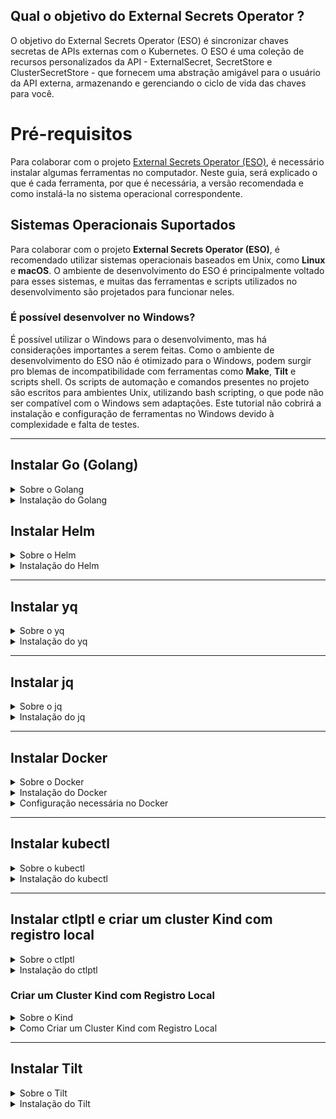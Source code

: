 ## Qual o objetivo do External Secrets Operator ?

O objetivo do External Secrets Operator (ESO) é sincronizar chaves secretas de APIs externas com o Kubernetes. O ESO é uma coleção de recursos personalizados da API - ExternalSecret, SecretStore e ClusterSecretStore - que fornecem uma abstração amigável para o usuário da API externa, armazenando e gerenciando o ciclo de vida das chaves para você.

# Pré-requisitos

Para colaborar com o projeto [External Secrets Operator (ESO)](https://external-secrets.io/latest/), é necessário instalar algumas ferramentas no computador. Neste guia, será explicado o que é cada ferramenta, por que é necessária, a versão recomendada e como instalá-la no sistema operacional correspondente.

## Sistemas Operacionais Suportados

Para colaborar com o projeto **External Secrets Operator (ESO)**, é recomendado utilizar sistemas operacionais baseados em Unix, como **Linux** e **macOS**. O ambiente de desenvolvimento do ESO é principalmente voltado para esses sistemas, e muitas das ferramentas e scripts utilizados no desenvolvimento são projetados para funcionar neles.

### É possível desenvolver no Windows?

É possível utilizar o Windows para o desenvolvimento, mas há considerações importantes a serem feitas. Como o ambiente de desenvolvimento do ESO não é otimizado para o Windows, podem surgir pro   blemas de incompatibilidade com ferramentas como **Make**, **Tilt** e scripts shell. Os scripts de automação e comandos presentes no projeto são escritos para ambientes Unix, utilizando bash scripting, o que pode não ser compatível com o Windows sem adaptações. Este tutorial não cobrirá a instalação e configuração de ferramentas no Windows devido à complexidade e falta de testes.

---

## Instalar Go (Golang)

<details>
  <summary>Sobre o Golang</summary>
  <h3> O que é Go?</h3>
  <p> Go, também conhecido como Golang, é uma linguagem de programação criada pelo Google. É conhecida por ser eficiente, fácil de aprender e excelente para desenvolver aplicativos rápidos e escaláveis.</p>
  <h3> Por que é necessário Go?</h3>
  <p> No projeto <strong>External Secrets Operator</strong>, Go é utilizado para desenvolver partes fundamentais do código. É necessário para compilar, executar e contribuir com o código-fonte do projeto.</p>
</details>

<details>
  <summary>Instalação do Golang</summary>
  <h3> Versão Necessária</h3>
  <p><strong>Versão mínima:</strong> Go 1.20 ou superior.</p>
  <p><strong>Versão recomendada:</strong> Go 1.23.3</p>
  <blockquote> Durante o desenvolvimento deste guia, a versão mais recente do Go é a <strong>1.23.3</strong>, a qual funcionou perfeitamente com o projeto <strong>External Secrets Operator</strong>. Versões anteriores apresentaram falhas nos testes da aplicação. Antes de testar o projeto, verifique sua versão do Go.</blockquote>

  <h3> Como Instalar Go</h3>

  <details>
    <summary>Instalação no Linux</summary>
    <h3>1. Baixar o arquivo de instalação do Go:</h3>
    <p>Acesse o site oficial ou use o comando abaixo:</p>
    <pre><code>wget https://golang.org/dl/go1.23.3.linux-amd64.tar.gz</pre></code>
    <h3>2. Remover instalações anteriores do Go:</h3>
    <pre><code>sudo rm -rf /usr/local/go</pre></code>
    <h3>3. Extrair o novo arquivo do Go para `/usr/local`:</h3>
    <pre><code>sudo tar -C /usr/local -xzf go1.23.3.linux-amd64.tar.gz</pre></code>
    <h3>4. Atualizar o PATH adicionando `/usr/local/go/bin`:</h3>
    <p>Edite o arquivo `~/.profile` ou `/etc/profile` e adicione:</p>
    <pre><code>export PATH=$PATH:/usr/local/go/bin</pre></code>
    <p>Ou execute diretamente no terminal para a sessão atual:</p>
    <pre><code>export PATH=$PATH:/usr/local/go/bin</pre></code>
    <h3>5. Aplicar as alterações do PATH imediatamente:</h3>
    <pre><code>source ~/.profile</pre></code>
    <h3>6. Verificar a instalação do Go e se está na versão suportada:</h3>
    <pre><code>go version</pre></code>
    <blockquote><strong>Nota:</strong> Para Debian/Ubuntu, é possível instalar o Go utilizando o Snap:
    <pre><code>sudo snap install --classic go</pre></code></blockquote>
  </details>

<details>
  <summary>Instalação no macOS</summary>
  <h3>1. Baixar o arquivo de instalação do Go:</h3>
  <a href="https://go.dev/dl/go1.23.3.darwin-arm64.pkg">Apple macOS (ARM64), macOS 11 ou superior</a>
  <a href="https://go.dev/dl/go1.23.3.darwin-amd64.pkg">Apple macOS (Intel), macOS 10.15 ou superior</a>
  <h3>2. Executar o arquivo baixado e seguir as instruções de instalação.</h3>
  <p>O pacote instala a distribuição do Go em `/usr/local/go`. O instalador deve adicionar o diretório `/usr/local/go/bin` à variável de ambiente `PATH`. Pode ser necessário reiniciar qualquer sessão aberta do Terminal para que a alteração entre em vigor.</p>
  <h3>3. Verificar a instalação do Go e se está na versão suportada:</h3>
  <pre><code>go version</pre></code>
</details>

<p>Quaisquer dúvidas ou problemas com a instalação do Go, consulte a <a href="https://go.dev/doc/install">documentação oficial</a>.</p>

</details>

## Instalar Helm

<details>
  <summary>Sobre o Helm</summary>
  <h3>O que é o Helm?</h3>
  <p>O Helm é um gerenciador de pacotes para Kubernetes, a plataforma que automatiza a implantação, escalonamento e gerenciamento de aplicativos em contêineres.</p>
  
  <h3>Por que é necessário o Helm?</h3>
  <p>No projeto <strong>External Secrets Operator</strong>, o Helm é utilizado para simplificar a instalação e gerenciamento de aplicações dentro do Kubernetes, automatizando processos complexos de configuração e implantação.</p>
</details>

<details>
  <summary>Instalação do Helm</summary>
  <h3>Versão Necessária</h3>
  <p><strong>Versão recomendada:</strong> Helm 3 (versão mais recente do Helm 3).</p>
  <h3>Como Instalar o Helm</h3>

  <details>
    <summary>Instalação no Linux</summary>
    <h3>1. Baixar o script de instalação:</h3>
    <pre><code>curl -fsSL -o get_helm.sh https://raw.githubusercontent.com/helm/helm/main/scripts/get-helm-3</code></pre>
    <h3>2. Tornar o script executável:</h3>
    <pre><code>chmod 700 get_helm.sh</code></pre>
    <h3>3. Executar o script de instalação:</h3>
    <pre><code>./get_helm.sh</code></pre>
    <h3>4. Verificar a instalação do Helm:</h3>
    <pre><code>helm version</code></pre>
  </details>

  <details>
    <summary>Instalação no macOS</summary>
    <h3>1. Usando o Homebrew:</h3>
    <pre><code>brew install helm</code></pre>
    <h3>2. Verificar a instalação do Helm:</h3>
    <pre><code>helm version</code></pre>
  </details>

  <p>Para outras opções de instalação e mais detalhes, consulte o <a href="https://helm.sh/docs/intro/install/">guia oficial de instalação do Helm</a>.</p>
</details>

---

## Instalar yq

<details>
  <summary>Sobre o yq</summary>
  <h3>O que é o yq?</h3>
  <p>O yq é uma ferramenta de linha de comando para ler, manipular e escrever arquivos YAML, amplamente utilizados para configurações.</p>
  
  <h3>Por que é necessário o yq?</h3>
  <p>No projeto <strong>External Secrets Operator</strong>, o yq é utilizado para automatizar a edição de arquivos de configuração YAML, facilitando ajustes e implementações.</p>
</details>

<details>
  <summary>Instalação do yq</summary>
  <h3>Versão Necessária</h3>
  <p><strong>Versão recomendada:</strong> yq v4.44.3 ou superior.</p>

  <h3>Como Instalar o yq</h3>

  <details>
    <summary>Instalação no Linux</summary>
    <h3>1. Baixar o binário do yq:</h3>
    <pre><code>wget https://github.com/mikefarah/yq/releases/download/v4.44.3/yq_linux_amd64.tar.gz</code></pre>
    <h3>2. Extrair o arquivo baixado:</h3>
    <pre><code>tar xvf yq_linux_amd64.tar.gz</code></pre>
    <h3>3. Mover o binário para <code>/usr/local/bin</code> e tornar executável:</h3>
    <pre><code>sudo mv yq_linux_amd64 /usr/local/bin/yq</code></pre>
    <pre><code>sudo chmod +x /usr/local/bin/yq</code></pre>
    <h3>4. Verificar a instalação do yq:</h3>
    <pre><code>yq --version</code></pre>
    <blockquote>
      <strong>Alternativa:</strong> Caso encontre problemas, instale via Snap:
      <pre><code>sudo snap install yq</code></pre>
    </blockquote>
  </details>

  <details>
    <summary>Instalação no macOS</summary>
    <h3>1. Usando o Homebrew:</h3>
    <pre><code>brew install yq</code></pre>
    <h3>2. Verificar a instalação do yq:</h3>
    <pre><code>yq --version</code></pre>
  </details>

  <p>Para outras opções de instalação e mais detalhes, consulte o <a href="https://github.com/mikefarah/yq">repositório oficial do yq</a>.</p>
</details>

---

## Instalar jq

<details>
  <summary>Sobre o jq</summary>
  <h3>O que é o jq?</h3>
  <p>O jq é uma ferramenta de linha de comando para processar e manipular dados em formato JSON.</p>
  
  <h3>Por que é necessário o jq?</h3>
  <p>No projeto <strong>External Secrets Operator</strong>, o jq é essencial para trabalhar com dados JSON, permitindo filtrar e transformar informações de forma eficiente.</p>
</details>

<details>
  <summary>Instalação do jq</summary>
  <h3>Versão Necessária</h3>
  <p><strong>Versão recomendada:</strong> jq 1.6 ou superior.</p>

  <h3>Como Instalar o jq</h3>

  <details>
    <summary>Instalação no Linux</summary>
    <h3>1. Para Debian/Ubuntu:</h3>
    <pre><code>sudo apt-get install jq</code></pre>
    <h3>2. Para Fedora:</h3>
    <pre><code>sudo dnf install jq</code></pre>
    <h3>3. Verificar a instalação do jq:</h3>
    <pre><code>jq --version</code></pre>
  </details>

  <details>
    <summary>Instalação no macOS</summary>
    <h3>1. Usando o Homebrew:</h3>
    <pre><code>brew install jq</code></pre>
    <h3>2. Verificar a instalação do jq:</h3>
    <pre><code>jq --version</code></pre>
  </details>

  <p>Para outras opções de instalação e mais detalhes, consulte o <a href="https://stedolan.github.io/jq/">site oficial do jq</a>.</p>
</details>


---

## Instalar Docker

<details>
  <summary>Sobre o Docker</summary>
  <h3>O que é o Docker?</h3>
  <p>O Docker é uma plataforma que permite criar, implantar e executar aplicativos em contêineres. Os contêineres permitem empacotar uma aplicação com todas as suas dependências em uma unidade padrão para desenvolvimento e implantação.</p>
  
  <h3>Por que é necessário o Docker?</h3>
  <p>No projeto <strong>External Secrets Operator</strong>, o Docker é usado para criar imagens de contêineres e executar serviços em ambientes isolados. É essencial para o desenvolvimento, teste e implantação da aplicação dentro de um ambiente Kubernetes.</p>
</details>

<details>
  <summary>Instalação do Docker</summary>
  <h3>Como Instalar o Docker</h3>

  <details>
    <summary>Instalação no Linux</summary>
    <h3>1. Atualizar os pacotes existentes:</h3>
    <pre><code>sudo apt-get update</code></pre>
    <h3>2. Instalar pacotes necessários:</h3>
    <code>sudo apt-get install \
                ca-certificates \
                curl \
                gnupg \
                lsb-release</code>
    <h3>3. Adicionar a chave GPG oficial do Docker:</h3>
    <pre><code>curl -fsSL https://download.docker.com/linux/ubuntu/gpg | sudo gpg --dearmor -o /usr/share/keyrings/docker-archive-keyring.gpg</code></pre>
    <h3>4. Adicionar o repositório do Docker:</h3>
    <pre><code>echo \
"deb [arch=$(dpkg --print-architecture) signed-by=/usr/share/keyrings/docker-archive-keyring.gpg] \
https://download.docker.com/linux/ubuntu \
$(lsb_release -cs) stable" | sudo tee /etc/apt/sources.list.d/docker.list > /dev/null
</code></pre>
    <h3>5. Instalar o Docker Engine:</h3>
    <pre><code>sudo apt-get update
sudo apt-get install docker-ce docker-ce-cli containerd.io</code></pre>
    <h3>6. Verificar a instalação do Docker:</h3>
    <pre><code>sudo docker run hello-world</code></pre>
  </details>

  <details>
    <summary>Instalação no macOS</summary>
    <h3>1. Baixar o Docker Desktop para macOS:</h3>
    <p>Acesse o site oficial e baixe o Docker Desktop:</p>
    <ul>
      <li><a href="https://desktop.docker.com/mac/stable/amd64/Docker.dmg">Docker Desktop para Mac com Intel Chip</a></li>
      <li><a href="https://desktop.docker.com/mac/stable/arm64/Docker.dmg">Docker Desktop para Mac com Apple Chip (M1)</a></li>
    </ul>
    <h3>2. Instalar o Docker Desktop:</h3>
    <ol>
      <li>Abra o arquivo <code>Docker.dmg</code>.</li>
      <li>Arraste o ícone do Docker para a pasta <code>Applications</code>.</li>
      <li>Inicie o Docker Desktop a partir da pasta <code>Applications</code>.</li>
    </ol>
    <h3>3. Verificar a instalação do Docker:</h3>
    <pre><code>docker --version</code></pre>
  </details>

  <p>Para outras opções de instalação e mais detalhes, consulte a <a href="https://docs.docker.com/get-docker/">documentação oficial do Docker</a>.</p>
</details>

<details>
  <summary>Configuração necessária no Docker</summary>
  <h3>Configurar Docker para Uso sem Root</h3>
  <p>Por padrão, o Docker requer privilégios de superusuário (root) para executar. Para facilitar o uso, é recomendado adicionar o usuário atual ao grupo <code>docker</code> para executar comandos sem <code>sudo</code>.</p>

  <details>
    <summary>Passos para configurar o Docker sem root no Linux</summary>
    <h3>1. Criar o grupo docker (se não existir):</h3>
    <pre><code>sudo groupadd docker</code></pre>
    <h3>2. Adicionar o usuário atual ao grupo docker:</h3>
    <pre><code>sudo usermod -aG docker $USER</code></pre>
    <h3>3. Aplicar as alterações de grupo sem fazer logout:</h3>
    <pre><code>newgrp docker</code></pre>
    <h3>4. Verificar se é possível executar o Docker sem sudo:</h3>
    <pre><code>docker run hello-world</code></pre>
    <p>Se o comando funcionar sem erros, a configuração foi bem-sucedida.</p>
  </details>
</details>

---

## Instalar kubectl

<details>
  <summary>Sobre o kubectl</summary>
  <h3>O que é o kubectl?</h3>
  <p>O <strong>kubectl</strong> é a ferramenta de linha de comando para gerenciar clusters Kubernetes. Permite executar comandos no cluster, gerenciar recursos e depurar aplicações.</p>
  <h3>Por que é necessário o kubectl?</h3>
  <p>No projeto <strong>External Secrets Operator</strong>, o kubectl é usado para interagir com o cluster Kubernetes local ou remoto, aplicar configurações e verificar o estado dos recursos implantados.</p>
</details>

<details>
  <summary>Instalação do kubectl</summary>
  <h3>Versão Necessária</h3>
  <p><strong>Versão compatível com a versão do Kubernetes instalada (geralmente a versão estável mais recente).</strong></p>
  <h3>Como Instalar o kubectl</h3>
  <details>
    <summary>Instalação no Linux</summary>
    <h3>1. Baixar a versão mais recente do kubectl:</h3>
    <pre><code>curl -LO "https://dl.k8s.io/release/$(curl -L -s https://dl.k8s.io/release/stable.txt)/bin/linux/amd64/kubectl"</code></pre>
    <h3>2. Tornar o binário executável:</h3>
    <pre><code>chmod +x kubectl</code></pre>
    <h3>3. Mover o binário para o PATH:</h3>
    <pre><code>sudo mv kubectl /usr/local/bin/</code></pre>
    <h3>4. Verificar a instalação do kubectl:</h3>
    <pre><code>kubectl version --client</code></pre>
  </details>

  <details>
    <summary>Instalação no macOS</summary>
    <h3>1. Usando o Homebrew:</h3>
    <pre><code>brew install kubectl</code></pre>
    <h3>2. Verificar a instalação do kubectl:</h3>
    <pre><code>kubectl version --client</code></pre>
  </details>

  <p>Para outras opções de instalação e mais detalhes, consulte a <a href="https://kubernetes.io/docs/tasks/tools/">documentação oficial do kubectl</a>.</p>
</details>

---

## Instalar ctlptl e criar um cluster Kind com registro local

<details>
  <summary>Sobre o ctlptl</summary>
  <h3>O que é o ctlptl?</h3>
  <p>O <strong>ctlptl</strong> (Control Plane Tool) é uma ferramenta para gerenciar clusters locais de desenvolvimento Kubernetes. Ele facilita a criação e gerenciamento de clusters como o <strong>Kind</strong> (Kubernetes in Docker) e a configuração de registros locais de contêiner.</p>
  <h3>Por que é necessário o ctlptl?</h3>
  <p>No projeto <strong>External Secrets Operator</strong>, o ctlptl é usado para criar e gerenciar um cluster Kubernetes local usando o Kind, além de configurar um registro local de contêiner para armazenar imagens Docker durante o desenvolvimento.</p>
</details>

<details>
  <summary>Instalação do ctlptl</summary>
  <h3>Versão Necessária</h3>
  <p><strong>Versão mais recente disponível do ctlptl.</strong></p>

  <h3>Como Instalar o ctlptl</h3>

 <details>
  <summary>Instalação no Linux</summary>
  <h3>1. Instalar o ctlptl:</h3>
  <p>Use o comando abaixo para instalar a versão <code>0.8.36</code> do ctlptl diretamente em <code>/usr/local/bin</code>. Substitua <code>0.8.36</code> por outra versão, se necessário.</p>
  <pre><code>
CTLPTL_VERSION="0.8.36"
curl -fsSL https://github.com/tilt-dev/ctlptl/releases/download/v$CTLPTL_VERSION/ctlptl.$CTLPTL_VERSION.linux.x86_64.tar.gz | sudo tar -xzv -C /usr/local/bin ctlptl
  </code></pre>
  
  <h3>2. Verificar a instalação do ctlptl:</h3>
  <pre><code>
ctlptl version
  </code></pre>
</details>

<details>
  <summary>Instalação via Go</summary>
  <h3>1. Certifique-se de que o Go está instalado:</h3>
  <p>Se o Go não estiver instalado, siga as instruções no <a href="https://go.dev/doc/install">site oficial do Go</a>.</p>
  
  <h3>2. Instale o ctlptl via Go:</h3>
  <pre><code>
go install github.com/tilt-dev/ctlptl/cmd/ctlptl@latest
  </code></pre>

  <h3>3. Adicione o diretório <code>$GOPATH/bin</code> ao PATH (se necessário):</h3>
  <pre><code>
export PATH=$PATH:$(go env GOPATH)/bin
  </code></pre>
  
  <h3>4. Verifique a instalação do ctlptl:</h3>
  <pre><code>
ctlptl version
  </code></pre>
</details>

  <details>
    <summary>Instalação no macOS</summary>
    <h3>1. Usando o Homebrew:</h3>
    <pre><code>brew install tilt-dev/tap/ctlptl</code></pre>
    <h3>2. Verificar a instalação do ctlptl:</h3>
    <pre><code>ctlptl version</code></pre>
  </details>
</details>

<h3>Criar um Cluster Kind com Registro Local</h3>

<details>
  <summary>Sobre o Kind</summary>
  <p>O <strong>Kind</strong> (Kubernetes in Docker) é uma ferramenta para executar clusters Kubernetes locais usando contêineres Docker como nós do cluster.</p>
</details>

<details>
  <summary>Como Criar um Cluster Kind com Registro Local</summary>
  <h3>1. Criar um registro local de contêiner:</h3>
  <pre><code>docker run -d --restart=always -p "5000:5000" --name kind-registry registry:2</code></pre>
  <h3>2. Criar um cluster Kind usando o ctlptl e conectá-lo ao registro local:</h3>
  <pre><code>ctlptl create cluster kind --registry=kind-registry</code></pre>
  <p>Isso criará um cluster Kind configurado para usar o registro local em <code>localhost:5000</code>.</p>
  <h3>3. Verificar se o cluster está funcionando:</h3>
  <pre><code>kubectl cluster-info --context kind-kind</code></pre>
  <h3>4. Listar os clusters gerenciados pelo ctlptl:</h3>
  <pre><code>ctlptl get clusters</code></pre>
</details>

---

## Instalar Tilt

<details>
  <summary>Sobre o Tilt</summary>
  <h3>O que é o Tilt?</h3>
  <p>O Tilt é uma ferramenta que agiliza o desenvolvimento em ambientes Kubernetes. Automatiza a construção, implantação e monitoramento do código, permitindo um ciclo de desenvolvimento mais rápido.</p>
  <h3>Por que é necessário o Tilt?</h3>
  <p>No projeto <strong>External Secrets Operator</strong>, o Tilt é utilizado para desenvolver e testar alterações no código de forma eficiente, refletindo mudanças quase instantaneamente no ambiente Kubernetes local.</p>
</details>

<details>
  <summary>Instalação do Tilt</summary>
  <h3>Versão Necessária</h3>
  <ul>
    <li><strong>Pré-requisitos:</strong> Instalar o Docker, kubectl, Kind e ctlptl.</li>
    <li><strong>Versão recomendada:</strong> Versão mais recente disponível.</li>
  </ul>

  <h3>Como Instalar o Tilt</h3>

  <details>
    <summary>Instalação no Linux</summary>
    <h3>1. Baixar e executar o script de instalação:</h3>
    <pre><code>curl -fsSL https://raw.githubusercontent.com/tilt-dev/tilt/master/scripts/install.sh | bash</code></pre>
    <h3>2. Verificar a instalação do Tilt:</h3>
    <pre><code>tilt version</code></pre>
  </details>

  <details>
    <summary>Instalação no macOS</summary>
    <h3>1. Usando o Homebrew:</h3>
    <pre><code>brew install tilt-dev/tap/tilt</code></pre>
    <h3>2. Verificar a instalação do Tilt:</h3>
    <pre><code>tilt version</code></pre>
  </details>

  <p>Para outras opções de instalação e mais detalhes, consulte o <a href="https://docs.tilt.dev/install.html">guia oficial de instalação do Tilt</a>.</p>
</details>